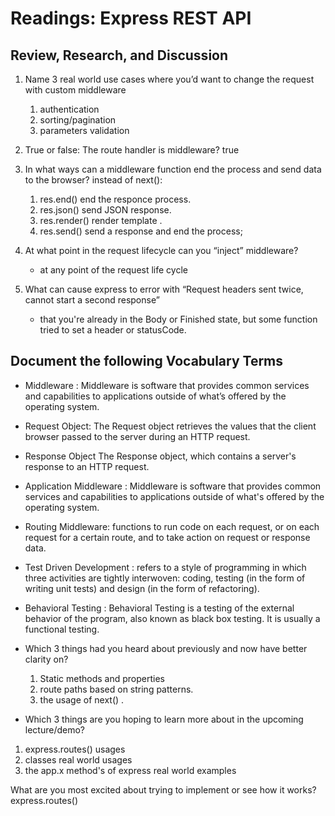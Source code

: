 # Readings: Express REST API

## Review, Research, and Discussion

1. Name 3 real world use cases where you’d want to change the request with custom middleware
   1. authentication
   2. sorting/pagination
   3. parameters validation

2. True or false: The route handler is middleware? true
3. In what ways can a middleware function end the process and send data to the browser?
   instead of next():
   1. res.end() end the responce process.
   2. res.json() send JSON response.
   3. res.render() render template .
   4. res.send() send a response and end the process;

4. At what point in the request lifecycle can you “inject” middleware?  
    * at any point of the request life cycle

5. What can cause express to error with “Request headers sent twice, cannot start a second response”
    * that you're already in the Body or Finished state, but some function tried to set a header or statusCode.

## Document the following Vocabulary Terms

* Middleware : Middleware is software that provides common services and capabilities to applications outside of what’s offered by the operating system.
* Request Object: The Request object retrieves the values that the client browser passed to the server during an HTTP request.
* Response Object The Response object, which contains a server's response to an HTTP request.
* Application Middleware : Middleware is software that provides common services and capabilities to applications outside of what's offered by the operating system.
* Routing Middleware:  functions to run code on each request, or on each request for a certain route, and to take action on request or response data.
* Test Driven Development : refers to a style of programming in which three activities are tightly interwoven: coding, testing (in the form of writing unit tests) and design (in the form of refactoring).
 * Behavioral Testing : Behavioral Testing is a testing of the external behavior of the program, also known as black box testing. It is usually a functional testing.

* Which 3 things had you heard about previously and now have better clarity on?

   1. Static methods and properties
   2. route paths based on string patterns.
   3. the usage of next() .
* Which 3 things are you hoping to learn more about in the upcoming lecture/demo?

1. express.routes() usages
2. classes real world usages
3. the app.x method's of express real world examples

What are you most excited about trying to implement or see how it works? express.routes()
  